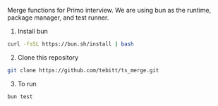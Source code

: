 Merge functions for Primo interview. We are using bun as the runtime, package manager, and test runner.

1. Install bun

```bash
curl -fsSL https://bun.sh/install | bash
```   
  
2. Clone this repository

```bash
git clone https://github.com/tebitt/ts_merge.git
```

3. To run

```bash
bun test
```
